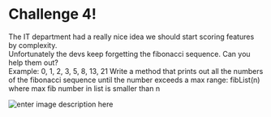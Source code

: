 # Challenge 4!

The IT department had a really nice idea we should start scoring features by complexity.  
Unfortunately the devs keep forgetting the fibonacci sequence. Can you help them out?  
Example: 0, 1, 2, 3, 5, 8, 13, 21
Write a method that prints out all the numbers of the fibonacci sequence until the number exceeds a max range:
fibList(n) where max fib number in list is smaller than n


![enter image description here](https://media.tenor.com/Hmiy4t7RM_UAAAAM/italian-hand-fancy.gif)








